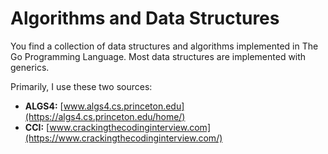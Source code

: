 # Algorithms and Data Structures

You find a collection of data structures and algorithms implemented in The Go Programming Language. Most data structures are implemented with generics.

Primarily, I use these two sources:

- __ALGS4:__ [www.algs4.cs.princeton.edu](https://algs4.cs.princeton.edu/home/)
- __CCI:__ [www.crackingthecodinginterview.com](https://www.crackingthecodinginterview.com/)
